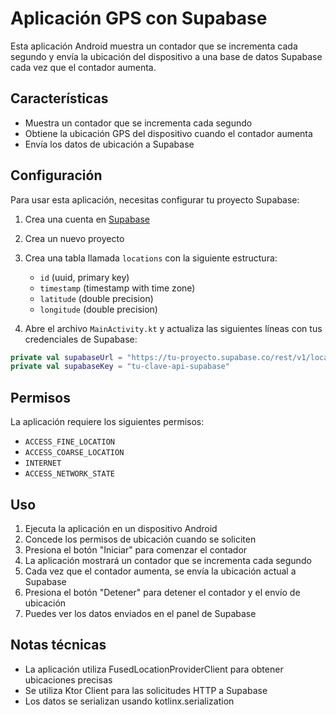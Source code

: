 # Aplicación GPS con Supabase

Esta aplicación Android muestra un contador que se incrementa cada segundo y envía la ubicación del dispositivo a una base de datos Supabase cada vez que el contador aumenta.

## Características

- Muestra un contador que se incrementa cada segundo
- Obtiene la ubicación GPS del dispositivo cuando el contador aumenta
- Envía los datos de ubicación a Supabase

## Configuración

Para usar esta aplicación, necesitas configurar tu proyecto Supabase:

1. Crea una cuenta en [Supabase](https://supabase.com/)
2. Crea un nuevo proyecto
3. Crea una tabla llamada `locations` con la siguiente estructura:
   - `id` (uuid, primary key)
   - `timestamp` (timestamp with time zone)
   - `latitude` (double precision)
   - `longitude` (double precision)

4. Abre el archivo `MainActivity.kt` y actualiza las siguientes líneas con tus credenciales de Supabase:

```kotlin
private val supabaseUrl = "https://tu-proyecto.supabase.co/rest/v1/locations"
private val supabaseKey = "tu-clave-api-supabase"
```

## Permisos

La aplicación requiere los siguientes permisos:
- `ACCESS_FINE_LOCATION`
- `ACCESS_COARSE_LOCATION`
- `INTERNET`
- `ACCESS_NETWORK_STATE`

## Uso

1. Ejecuta la aplicación en un dispositivo Android
2. Concede los permisos de ubicación cuando se soliciten
3. Presiona el botón "Iniciar" para comenzar el contador
4. La aplicación mostrará un contador que se incrementa cada segundo
5. Cada vez que el contador aumenta, se envía la ubicación actual a Supabase
6. Presiona el botón "Detener" para detener el contador y el envío de ubicación
7. Puedes ver los datos enviados en el panel de Supabase

## Notas técnicas

- La aplicación utiliza FusedLocationProviderClient para obtener ubicaciones precisas
- Se utiliza Ktor Client para las solicitudes HTTP a Supabase
- Los datos se serializan usando kotlinx.serialization